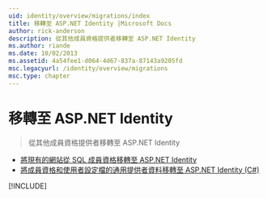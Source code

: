 ```yaml
---
uid: identity/overview/migrations/index
title: 移轉至 ASP.NET Identity |Microsoft Docs
author: rick-anderson
description: 從其他成員資格提供者移轉至 ASP.NET Identity
ms.author: riande
ms.date: 10/02/2013
ms.assetid: 4a54fee1-d064-4d67-837a-87143a9205fd
msc.legacyurl: /identity/overview/migrations
msc.type: chapter
---
```

<a name="migrating-to-aspnet-identity"></a>移轉至 ASP.NET Identity
====================
> 從其他成員資格提供者移轉至 ASP.NET Identity


- [將現有的網站從 SQL 成員資格移轉至 ASP.NET Identity](migrating-an-existing-website-from-sql-membership-to-aspnet-identity.md)
- [將成員資格和使用者設定檔的通用提供者資料移轉至 ASP.NET Identity (C#)](migrating-universal-provider-data-for-membership-and-user-profiles-to-aspnet-identity.md)

[!INCLUDE[](../../../includes/identity/alter-command-exception.md)]
